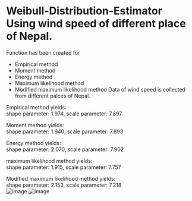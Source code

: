# Weibull-Distribution-Estimator Using wind speed of different place of Nepal.
Function has been created for
* Empirical  method
* Moment  method
* Energy  method
* Maximum likelihood method
* Modified maximum likelihood method
Data of wind speed is collected from different palces of Nepal.

Empirical  method yields: </br>
shape parameter: 1.974, scale parameter: 7.897</br>

Moment  method yields:</br>
shape parameter: 1.940, scale parameter: 7.893</br>

Energy  method yields:</br>
shape parameter: 2.070, scale parameter: 7.902</br>

maximum likelihood method yields:</br>
shape parameter: 1.915, scale parameter: 7.757</br>

Modified maximum likelihood method yields:</br>
shape parameter: 2.153, scale parameter: 7.218</br>
![image](https://user-images.githubusercontent.com/21165474/148879512-f4b2c892-f3ae-4c43-9fd4-ecbc0a205762.png)
![image](https://user-images.githubusercontent.com/21165474/148879542-ca1b124c-f923-4266-a2fb-35c85e70cf98.png)


